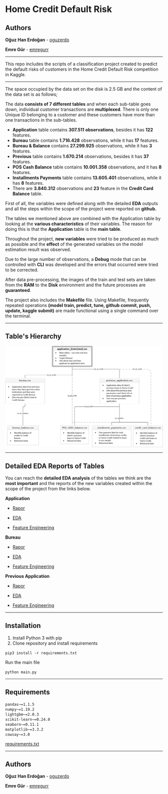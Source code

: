 # Home Credit Default Risk

## Authors

**Oğuz Han Erdoğan** -  [oguzerdo](https://github.com/oguzerdo)

**Emre Gür** - [emregurr](https://github.com/emregurr)

---
This repo includes the scripts of a classification project created to predict the default risks of customers in the Home Credit Default Risk competition in Kaggle.

---
The space occupied by the data set on the disk is 2.5 GB and the content of the data set is as follows;

The data **consists of 7 different tables** and when each sub-table goes down, individual customer transactions are **multiplexed**. There is only one Unique ID belonging to a customer and these customers have more than one transactions in the sub-tables.

- **Application** table contains **307.511 observations**, besides it has **122** features.
- **Bureau** table contains **1.716.428** observations, while it has **17** features. 
- **Bureau & Balance** contains **27.299.925** observations, while it has **3** features. 
- **Previous** table contains **1.670.214** observations, besides it has **37** features.
- **POS Cash Balance** table contains **10.001.358** observations, and it has **8** features.
- **Installments Payments** table contains **13.605.401** observations, while it has **8** features.
- There are **3.840.312** observations and **23** feature in the **Credit Card Balance** table.



First of all, the variables were defined along with the detailed **EDA** outputs and all the steps within the scope of the project were reported on **github.**

The tables we mentioned above are combined with the Application table by looking at the **various characteristics** of their variables. The reason for doing this is that the **Application** table is the **main table**.

Throughout the project, **new variables** were tried to be produced as much as possible and the **effect** of the generated variables on the model estimation result was observed.

Due to the large number of observations, a **Debug** mode that can be controlled with **CLI** was developed and the errors that occurred were tried to be corrected.

After data pre-processing, the images of the train and test sets are taken from the **RAM** to the **Disk** environment and the future processes are **guaranteed**.

The project also includes the **Makefile** file. Using Makefile, frequently repeated operations **(model train, predict, tune, github commit, push, update, kaggle submit)** are made functional using a single command over the terminal.



---

## Table's Hierarchy 

![tables](./TablesAnalysisReport/Application/images/tables.png)



---



## Detailed EDA Reports of Tables

You can reach the **detailed EDA analysis** of the tables we think are the **most important** and the reports of the new variables created within the scope of the project from the links below.

**Application**

- [Rapor](https://github.com/oguzerdo/HomeCreditDefaultRisk/blob/main/TablesAnalysisReport/Application/README.md)

- [EDA](https://github.com/oguzerdo/HomeCreditDefaultRisk/blob/main/TablesAnalysisReport/Application/01_ApplicationEDA.ipynb)

- [Feature Engineering](https://github.com/oguzerdo/HomeCreditDefaultRisk/blob/main/TablesAnalysisReport/Application/02_FeatureEngineering.md)

**Bureau** 

- [Rapor](https://github.com/oguzerdo/HomeCreditDefaultRisk/blob/main/TablesAnalysisReport/Bureau/README.md)

- [EDA](https://github.com/oguzerdo/HomeCreditDefaultRisk/blob/main/TablesAnalysisReport/Bureau/01_BureauEDA.ipynb)

- [Feature Engineering](https://github.com/oguzerdo/HomeCreditDefaultRisk/blob/main/TablesAnalysisReport/Bureau/02_FeatureEngineering.md)

**Previous Application**

- [Rapor](https://github.com/oguzerdo/HomeCreditDefaultRisk/blob/main/TablesAnalysisReport/Previous_Application/README.md)

- [EDA](https://github.com/oguzerdo/HomeCreditDefaultRisk/blob/main/TablesAnalysisReport/Previous_Application/01_PreviousEDA.ipynb)

- [Feature Engineering](https://github.com/oguzerdo/HomeCreditDefaultRisk/blob/main/TablesAnalysisReport/Previous_Application/02_FeatureEngineering.md)



---

## Installation

1. Install Python 3 with pip
2. Clone repository and install requirements

```
pip3 install -r requirements.txt
```

Run the main file

```
python main.py
```



---

## Requirements

```
pandas~=1.1.5
numpy~=1.19.2
lightgbm~=2.0.3
scikit-learn~=0.24.0
seaborn~=0.11.1
matplotlib~=3.3.2
cowsay~=3.0
```

[requirements.txt](https://github.com/oguzerdo/HomeCreditDefaultRisk/blob/main/requirements.txt)



---

## Authors

**Oğuz Han Erdoğan** -  [oguzerdo](https://github.com/oguzerdo)

**Emre Gür** - [emregurr](https://github.com/emregurr)

